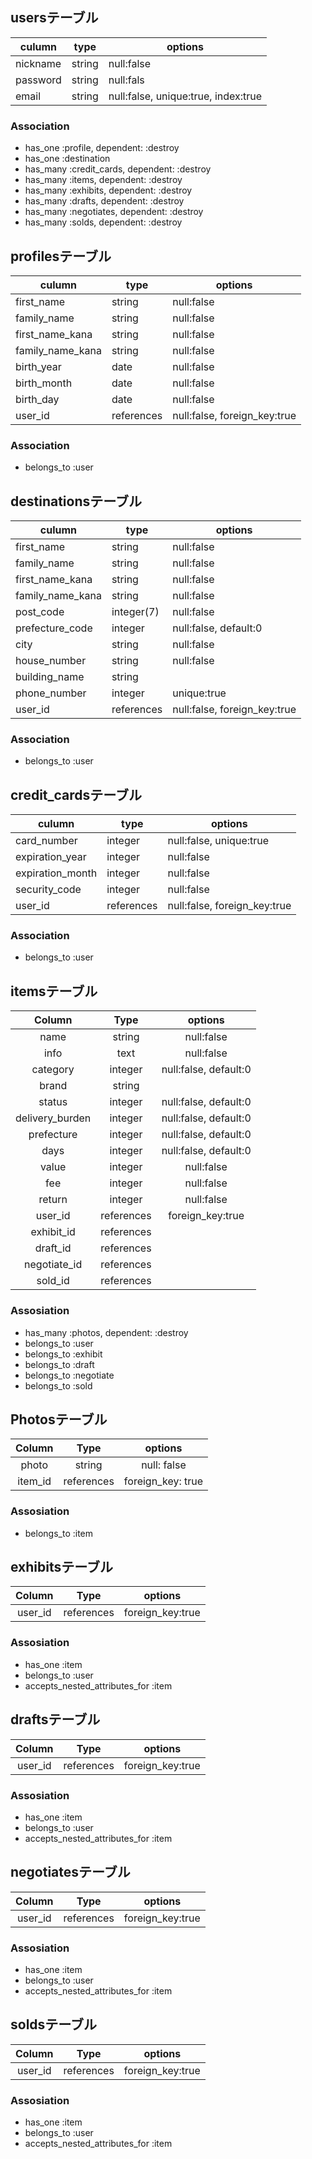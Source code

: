 ## usersテーブル
|culumn|type|options|
|------|----|-------|
|nickname|string|null:false
|password|string|null:fals|
|email|string|null:false, unique:true, index:true|

### Association
- has_one :profile, dependent: :destroy
- has_one :destination
- has_many :credit_cards, dependent: :destroy
- has_many :items, dependent: :destroy
- has_many :exhibits, dependent: :destroy
- has_many :drafts, dependent: :destroy
- has_many :negotiates, dependent: :destroy
- has_many :solds, dependent: :destroy


## profilesテーブル
|culumn|type|options|
|------|----|-------|
|first_name|string|null:false|
|family_name|string|null:false|
|first_name_kana|string|null:false|
|family_name_kana|string|null:false|
|birth_year|date|null:false|
|birth_month|date|null:false|
|birth_day|date|null:false|
|user_id|references|null:false, foreign_key:true|

### Association
- belongs_to :user

## destinationsテーブル
|culumn|type|options|
|------|----|-------|
|first_name|string|null:false|
|family_name|string|null:false|
|first_name_kana|string|null:false|
|family_name_kana|string|null:false|
|post_code|integer(7)|null:false|
|prefecture_code|integer|null:false, default:0|
|city|string|null:false|
|house_number|string|null:false|
|building_name|string||
|phone_number|integer|unique:true|
|user_id|references|null:false, foreign_key:true|

### Association
- belongs_to :user

## credit_cardsテーブル
|culumn|type|options|
|------|----|-------|
|card_number|integer|null:false, unique:true|
|expiration_year|integer|null:false|
|expiration_month|integer|null:false|
|security_code|integer|null:false|
|user_id|references|null:false, foreign_key:true|

### Association
- belongs_to :user

## itemsテーブル
|Column|Type|options|
|:----:|:--:|:-----:|
|name|string|null:false|
|info|text|null:false|
|category|integer|null:false, default:0|
|brand|string|
|status|integer|null:false, default:0|
|delivery_burden|integer|null:false, default:0|
|prefecture|integer|null:false, default:0|
|days|integer|null:false, default:0|
|value|integer|null:false|
|fee|integer|null:false|
|return|integer|null:false|
|user_id|references|foreign_key:true|
|exhibit_id|references|
|draft_id|references|
|negotiate_id|references|
|sold_id|references|

### Assosiation 
- has_many :photos, dependent: :destroy
- belongs_to :user
- belongs_to :exhibit
- belongs_to :draft
- belongs_to :negotiate
- belongs_to :sold

## Photosテーブル
|Column|Type|options|
|:----:|:--:|:-----:|
|photo|string|null: false|
|item_id|references|foreign_key: true|

### Assosiation 
- belongs_to :item

## exhibitsテーブル
|Column|Type|options|
|:----:|:--:|:-----:|
|user_id|references|foreign_key:true|

### Assosiation 
- has_one :item
- belongs_to :user
- accepts_nested_attributes_for :item

## draftsテーブル
|Column|Type|options|
|:----:|:--:|:-----:|
|user_id|references|foreign_key:true|

### Assosiation 
- has_one :item
- belongs_to :user
- accepts_nested_attributes_for :item

## negotiatesテーブル
|Column|Type|options|
|:----:|:--:|:-----:|
|user_id|references|foreign_key:true|

### Assosiation 
- has_one :item
- belongs_to :user
- accepts_nested_attributes_for :item

## soldsテーブル
|Column|Type|options|
|:----:|:--:|:-----:|
|user_id|references|foreign_key:true|

### Assosiation 
- has_one :item
- belongs_to :user
- accepts_nested_attributes_for :item